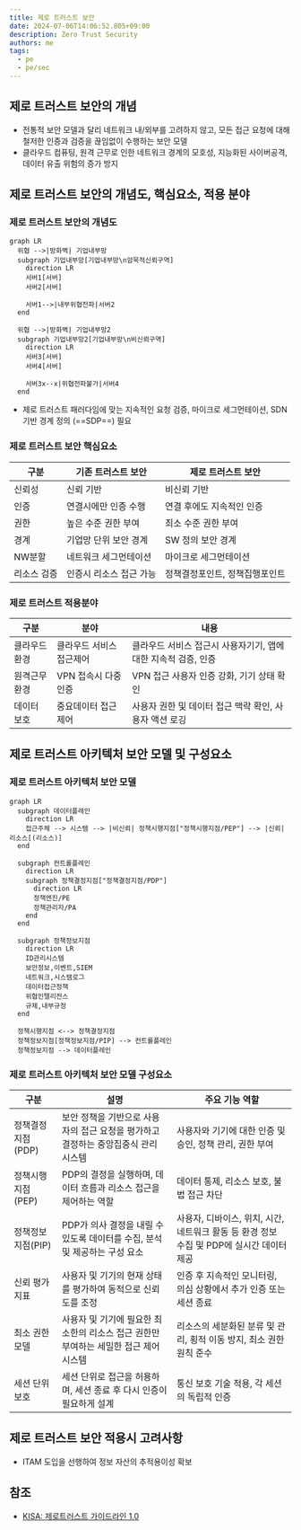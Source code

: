 ```yaml
---
title: 제로 트러스트 보안
date: 2024-07-06T14:06:52.805+09:00
description: Zero Trust Security
authors: me
tags:
  - pe
  - pe/sec
---
```


## 제로 트러스트 보안의 개념

- 전통적 보안 모델과 달리 네트워크 내/외부를 고려하지 않고, 모든 접근 요청에 대해 철저한 인증과 검증을 끊임없이 수행하는 보안 모델
- 클라우드 컴퓨팅, 원격 근무로 인한 네트워크 경계의 모호성, 지능화된 사이버공격, 데이터 유출 위험의 증가 방지

## 제로 트러스트 보안의 개념도, 핵심요소, 적용 분야

### 제로 트러스트 보안의 개념도

```mermaid
graph LR
  위협 -->|방화벽| 기업내부망
  subgraph 기업내부망[기업내부망\n암묵적신뢰구역]
    direction LR
    서버1[서버]
    서버2[서버]

    서버1-->|내부위협전파|서버2
  end

  위협 -->|방화벽| 기업내부망2
  subgraph 기업내부망2[기업내부망\n비신뢰구역]
    direction LR
    서버3[서버]
    서버4[서버]

    서버3x--x|위협전파불가|서버4
  end
```

- 제로 트러스트 패러다임에 맞는 지속적인 요청 검증, 마이크로 세그먼테이션, SDN기반 경계 정의 (==SDP==) 필요

### 제로 트러스트 보안 핵심요소

| 구분 | 기존 트러스트 보안 | 제로 트러스트 보안 |
| --- | --- | --- |
| 신뢰성 | 신뢰 기반 | 비신뢰 기반 |
| 인증 | 연결시에만 인증 수행 | 연결 후에도 지속적인 인증 |
| 권한 | 높은 수준 권한 부여 | 최소 수준 권한 부여 |
| 경계 | 기업망 단위 보안 경계 | SW 정의 보안 경계 |
| NW분할 | 네트워크 세그먼테이션 | 마이크로 세그먼테이션 |
| 리소스 검증 | 인증시 리소스 접근 가능 | 정책결정포인트, 정책집행포인트 |

### 제로 트러스트 적용분야

| 구분 | 분야 | 내용 |
| --- | --- | --- |
| 클라우드환경 | 클라우드 서비스 접근제어 | 클라우드 서비스 접근시 사용자기기, 앱에 대한 지속적 검증, 인증 |
| 원격근무환경 | VPN 접속시 다중 인증 | VPN 접근 사용자 인증 강화, 기기 상태 확인 |
| 데이터 보호 | 중요데이터 접근 제어 | 사용자 권한 및 데이터 접근 맥락 확인, 사용자 액션 로깅 |

## 제로 트러스트 아키텍처 보안 모델 및 구성요소

### 제로 트러스트 아키텍처 보안 모델

```mermaid
graph LR
  subgraph 데이터플레인
    direction LR
    접근주체 --> 시스템 --> |비신뢰| 정책시행지점["정책시행지점/PEP"] --> |신뢰| 리소스[(리소스)]
  end

  subgraph 컨트롤플레인
    direction LR
    subgraph 정책결정지점["정책결정지점/PDP"]
      direction LR
      정책엔진/PE
      정책관리자/PA
    end
  end

  subgraph 정책정보지점
    direction LR
    ID관리시스템
    보안정보,이벤트,SIEM
    네트워크,시스템로그
    데이터접근정책
    위협인텔리전스
    규제,내부규정
  end

  정책시행지점 <--> 정책결정지점
  정책정보지점[정책정보지점/PIP] --> 컨트롤플레인
  정책정보지점 --> 데이터플레인
```

### 제로 트러스트 아키텍처 보안 모델 구성요소

| 구분 | 설명 | 주요 기능 역할 |
| --- | --- | --- |
| 정책결정지점(PDP) | 보안 정책을 기반으로 사용자의 접근 요청을 평가하고 결정하는 중앙집중식 관리 시스템 | 사용자와 기기에 대한 인증 및 승인, 정책 관리, 권한 부여 |
| 정책시행지점(PEP) | PDP의 결정을 실행하며, 데이터 흐름과 리소스 접근을 제어하는 역할 | 데이터 통제, 리소스 보호, 불법 접근 차단 |
| 정책정보지점(PIP) | PDP가 의사 결정을 내릴 수 있도록 데이터를 수집, 분석 및 제공하는 구성 요소 | 사용자, 디바이스, 위치, 시간, 네트워크 활동 등 환경 정보 수집 및 PDP에 실시간 데이터 제공 |
| 신뢰 평가지표 | 사용자 및 기기의 현재 상태를 평가하여 동적으로 신뢰도를 조정 | 인증 후 지속적인 모니터링, 의심 상황에서 추가 인증 또는 세션 종료 |
| 최소 권한 모델 | 사용자 및 기기에 필요한 최소한의 리소스 접근 권한만 부여하는 세밀한 접근 제어 시스템 | 리소스의 세분화된 분류 및 관리, 횡적 이동 방지, 최소 권한 원칙 준수 |
| 세션 단위 보호 | 세션 단위로 접근을 허용하며, 세션 종료 후 다시 인증이 필요하게 설계 | 통신 보호 기술 적용, 각 세션의 독립적 인증 |

## 제로 트러스트 보안 적용시 고려사항

- ITAM 도입을 선행하여 정보 자산의 추적용이성 확보

## 참조

- [KISA: 제로트러스트 가이드라인 1.0](https://www.kisa.or.kr/2060205/form?postSeq=20&page=1)
